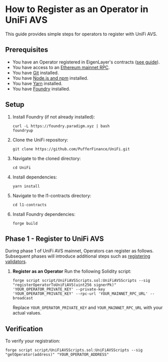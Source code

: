 # How to Register as an Operator in UniFi AVS

This guide provides simple steps for operators to register with UniFi AVS.

## Prerequisites

- You have an Operator registered in EigenLayer's contracts ([see guide](https://docs.eigenlayer.xyz/eigenlayer/operator-guides/operator-installation#goerli-smart-contract-addresses)).
- You have access to an [Ethereum mainnet RPC](https://chainlist.org/).
- You have [Git](https://git-scm.com/downloads) installed.
- You have [Node.js and npm](https://nodejs.org/) installed.
- You have [Yarn](https://yarnpkg.com/getting-started/install) installed.
- You have [Foundry](https://book.getfoundry.sh/getting-started/installation) installed.

## Setup

1. Install Foundry (if not already installed):
   ```
   curl -L https://foundry.paradigm.xyz | bash
   foundryup
   ```

2. Clone the UniFi repository:
   ```
   git clone https://github.com/PufferFinance/UniFi.git
   ```

3. Navigate to the cloned directory:
   ```
   cd UniFi
   ```

4. Install dependencies:
   ```
   yarn install
   ```

5. Navigate to the l1-contracts directory:
   ```
   cd l1-contracts
   ```

6. Install Foundry dependencies:
   ```
   forge build
   ```

## Phase 1 - Register to UniFi AVS
During phase 1 of UniFi AVS mainnet, Operators can register as follows. Subsequent phases will introduce additional steps such as [registering validators](../registration.md#validator-registration).

1. **Register as an Operator**
   Run the following Solidity script:
   ```
   forge script script/UniFiAVSScripts.sol:UniFiAVSScripts --sig "registerOperatorToUniFiAVS(uint256 signerPk)" 'YOUR_OPERATOR_PRIVATE_KEY' --private-key 'YOUR_OPERATOR_PRIVATE_KEY' --rpc-url 'YOUR_MAINNET_RPC_URL' --broadcast 
   ```
   Replace `YOUR_OPERATOR_PRIVATE_KEY` and `YOUR_MAINNET_RPC_URL` with your actual values.

## Verification

To verify your registration:
```
forge script script/UniFiAVSScripts.sol:UniFiAVSScripts --sig "getOperator(address)" "YOUR_OPERATOR_ADDRESS"
```